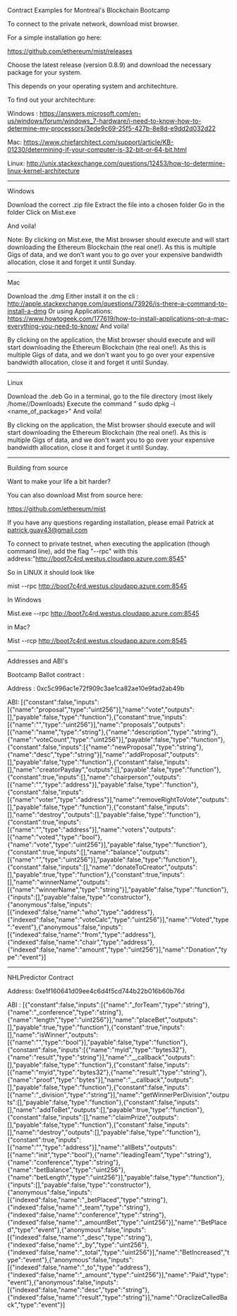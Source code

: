 Contract Examples for Montreal's Blockchain Bootcamp


To connect to the private network, download mist browser.


For a simple installation go here:

https://github.com/ethereum/mist/releases

Choose the latest release (version 0.8.9) and download the necessary package for your system.

This depends on your operating system and architechture.

To find out your architechture:

Windows : https://answers.microsoft.com/en-us/windows/forum/windows_7-hardware/i-need-to-know-how-to-determine-my-processors/3ede9c69-25f5-427b-8e8d-e9dd2d032d22

Mac: https://www.chiefarchitect.com/support/article/KB-01230/determining-if-your-computer-is-32-bit-or-64-bit.html

Linux: http://unix.stackexchange.com/questions/12453/how-to-determine-linux-kernel-architecture


*********************************************************************************************
Windows

Download the correct .zip file
Extract the file into a chosen folder
Go in the folder
Click on Mist.exe

And voila!

Note: By clicking on Mist.exe, the Mist browser should execute and will start downloading the Ethereum Blockchain (the real one!). As this is multiple Gigs of data, and we don't want you to go over your expensive bandwidth allocation, close it and forget it until Sunday.


*********************************************************************************************
Mac

Download the .dmg
Either install it on the cli : http://apple.stackexchange.com/questions/73926/is-there-a-command-to-install-a-dmg
Or using Applications: https://www.howtogeek.com/177619/how-to-install-applications-on-a-mac-everything-you-need-to-know/
And voila!

By clicking on the application, the Mist browser should execute and will start downloading the Ethereum Blockchain (the real one!). As this is multiple Gigs of data, and we don't want you to go over your expensive bandwidth allocation, close it and forget it until Sunday.
*********************************************************************************************
Linux

Download the .deb
Go in a terminal, go to the file directory (most likely /home/<NAMEOFCOMP>/Downloads)
Execute the command " sudo dpkg -i <name_of_package>"
And voila!

By clicking on the application, the Mist browser should execute and will start downloading the Ethereum Blockchain (the real one!). As this is multiple Gigs of data, and we don't want you to go over your expensive bandwidth allocation, close it and forget it until Sunday.
*********************************************************************************************

Building from source

Want to make your life a bit harder?

You can also download Mist from source here:

https://github.com/ethereum/mist


If you have any questions regarding installation, please email Patrick at patrick.guay43@gmail.com


To connect to private testnet, when executing the application (though command line), add the flag "--rpc" with this address:"http://boot7c4rd.westus.cloudapp.azure.com:8545"

So in LINUX it should look like

mist --rpc http://boot7c4rd.westus.cloudapp.azure.com:8545


In Windows

Mist.exe --rpc http://boot7c4rd.westus.cloudapp.azure.com:8545

in Mac?

Mist --rcp http://boot7c4rd.westus.cloudapp.azure.com:8545



*************************************************************************************************

Addresses and ABI's

Bootcamp Ballot contract :

Address :  0xc5c996ac1e72f909c3ae1ca82ae10e9fad2ab49b

ABI: [{"constant":false,"inputs":[{"name":"proposal","type":"uint256"}],"name":"vote","outputs":[],"payable":false,"type":"function"},{"constant":true,"inputs":[{"name":"","type":"uint256"}],"name":"proposals","outputs":[{"name":"name","type":"string"},{"name":"description","type":"string"},{"name":"voteCount","type":"uint256"}],"payable":false,"type":"function"},{"constant":false,"inputs":[{"name":"newProposal","type":"string"},{"name":"desc","type":"string"}],"name":"addProposal","outputs":[],"payable":false,"type":"function"},{"constant":false,"inputs":[],"name":"creatorPayday","outputs":[],"payable":false,"type":"function"},{"constant":true,"inputs":[],"name":"chairperson","outputs":[{"name":"","type":"address"}],"payable":false,"type":"function"},{"constant":false,"inputs":[{"name":"voter","type":"address"}],"name":"removeRightToVote","outputs":[],"payable":false,"type":"function"},{"constant":false,"inputs":[],"name":"destroy","outputs":[],"payable":false,"type":"function"},{"constant":true,"inputs":[{"name":"","type":"address"}],"name":"voters","outputs":[{"name":"voted","type":"bool"},{"name":"vote","type":"uint256"}],"payable":false,"type":"function"},{"constant":true,"inputs":[],"name":"balance","outputs":[{"name":"","type":"uint256"}],"payable":false,"type":"function"},{"constant":false,"inputs":[],"name":"donateToCreator","outputs":[],"payable":true,"type":"function"},{"constant":true,"inputs":[],"name":"winnerName","outputs":[{"name":"winnerName","type":"string"}],"payable":false,"type":"function"},{"inputs":[],"payable":false,"type":"constructor"},{"anonymous":false,"inputs":[{"indexed":false,"name":"who","type":"address"},{"indexed":false,"name":"voteCalc","type":"uint256"}],"name":"Voted","type":"event"},{"anonymous":false,"inputs":[{"indexed":false,"name":"from","type":"address"},{"indexed":false,"name":"chair","type":"address"},{"indexed":false,"name":"amount","type":"uint256"}],"name":"Donation","type":"event"}]


----------------------------------------------------------------------------------------------------

NHLPredictor Contract

Address: 0xe1f160641d09ee4c6d4f5cd744b22b016b60b76d

ABI : [{"constant":false,"inputs":[{"name":"_forTeam","type":"string"},{"name":"_conference","type":"string"},{"name":"length","type":"uint256"}],"name":"placeBet","outputs":[],"payable":true,"type":"function"},{"constant":true,"inputs":[],"name":"isWinner","outputs":[{"name":"","type":"bool"}],"payable":false,"type":"function"},{"constant":false,"inputs":[{"name":"myid","type":"bytes32"},{"name":"result","type":"string"}],"name":"__callback","outputs":[],"payable":false,"type":"function"},{"constant":false,"inputs":[{"name":"myid","type":"bytes32"},{"name":"result","type":"string"},{"name":"proof","type":"bytes"}],"name":"__callback","outputs":[],"payable":false,"type":"function"},{"constant":false,"inputs":[{"name":"_division","type":"string"}],"name":"getWinnerPerDivision","outputs":[],"payable":false,"type":"function"},{"constant":false,"inputs":[],"name":"addToBet","outputs":[],"payable":true,"type":"function"},{"constant":false,"inputs":[],"name":"claimPrize","outputs":[],"payable":false,"type":"function"},{"constant":false,"inputs":[],"name":"destroy","outputs":[],"payable":false,"type":"function"},{"constant":true,"inputs":[{"name":"","type":"address"}],"name":"allBets","outputs":[{"name":"init","type":"bool"},{"name":"leadingTeam","type":"string"},{"name":"conference","type":"string"},{"name":"betBalance","type":"uint256"},{"name":"betLength","type":"uint256"}],"payable":false,"type":"function"},{"inputs":[],"payable":false,"type":"constructor"},{"anonymous":false,"inputs":[{"indexed":false,"name":"_betPlaced","type":"string"},{"indexed":false,"name":"_team","type":"string"},{"indexed":false,"name":"conference","type":"string"},{"indexed":false,"name":"_amountBet","type":"uint256"}],"name":"BetPlaced","type":"event"},{"anonymous":false,"inputs":[{"indexed":false,"name":"_desc","type":"string"},{"indexed":false,"name":"_by","type":"uint256"},{"indexed":false,"name":"_total","type":"uint256"}],"name":"BetIncreased","type":"event"},{"anonymous":false,"inputs":[{"indexed":false,"name":"_to","type":"address"},{"indexed":false,"name":"_amount","type":"uint256"}],"name":"Paid","type":"event"},{"anonymous":false,"inputs":[{"indexed":false,"name":"desc","type":"string"},{"indexed":false,"name":"result","type":"string"}],"name":"OraclizeCalledBack","type":"event"}]